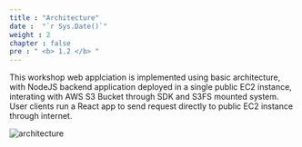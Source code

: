 ```yaml
---
title : "Architecture"
date :  "`r Sys.Date()`" 
weight : 2
chapter : false
pre : " <b> 1.2 </b> "
---
```


This workshop web applciation is implemented using basic architecture, with NodeJS backend application deployed in a single public EC2 instance, interating with AWS S3 Bucket through SDK and S3FS mounted system.  
User clients run a React app to send request directly to public EC2 instance through internet.

![architecture](/images/1-Introduction/architecture.jpg)